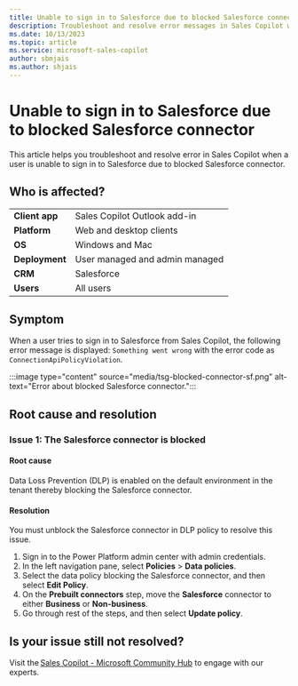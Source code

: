 ```yaml
---
title: Unable to sign in to Salesforce due to blocked Salesforce connector
description: Troubleshoot and resolve error messages in Sales Copilot when a user is unable to sign in to Salesforce due to blocked Salesforce connector.
ms.date: 10/13/2023
ms.topic: article
ms.service: microsoft-sales-copilot
author: sbmjais
ms.author: shjais
---
```


# Unable to sign in to Salesforce due to blocked Salesforce connector

This article helps you troubleshoot and resolve error in Sales Copilot when a user is unable to sign in to Salesforce due to blocked Salesforce connector.

## Who is affected?

|  |  |
|---------|---------|
|**Client app**     |  Sales Copilot Outlook add-in        |
|**Platform**     | Web and desktop clients         |
|**OS**     | Windows and Mac         |
|**Deployment**     | User managed and admin managed       |
|**CRM**     | Salesforce        |
|**Users**     | All users  |

## Symptom

When a user tries to sign in to Salesforce from Sales Copilot, the following error message is displayed: `Something went wrong` with the error code as `ConnectionApiPolicyViolation`.

:::image type="content" source="media/tsg-blocked-connector-sf.png" alt-text="Error about blocked Salesforce connector.":::

## Root cause and resolution

### Issue 1: The Salesforce connector is blocked

#### Root cause

Data Loss Prevention (DLP) is enabled on the default environment in the tenant thereby blocking the Salesforce connector.

#### Resolution

You must unblock the Salesforce connector in DLP policy to resolve this issue.

1. Sign in to the Power Platform admin center with admin credentials.
1. In the left navigation pane, select **Policies** > **Data policies**.
1. Select the data policy blocking the Salesforce connector, and then select **Edit Policy**.
1. On the **Prebuilt connectors** step, move the **Salesforce** connector to either **Business** or **Non-business**.
1. Go through rest of the steps, and then select **Update policy**.

## Is your issue still not resolved?

Visit the [Sales Copilot - Microsoft Community Hub](https://techcommunity.microsoft.com/t5/viva-sales/bd-p/VivaSales) to engage with our experts.
